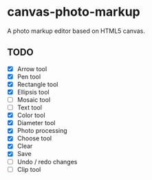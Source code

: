 # canvas-photo-markup
 
A photo markup editor based on HTML5 canvas.


## TODO

+ [x] Arrow tool
+ [x] Pen tool
+ [x] Rectangle tool
+ [x] Ellipsis tool
+ [ ] Mosaic tool
+ [ ] Text tool
+ [x] Color tool
+ [x] Diameter tool
+ [x] Photo processing
+ [x] Choose tool
+ [x] Clear
+ [x] Save
+ [ ] Undo / redo changes
+ [ ] Clip tool
